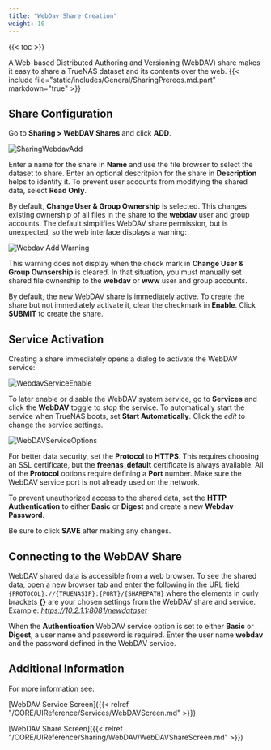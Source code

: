```yaml
---
title: "WebDav Share Creation"
weight: 10
---
```


{{< toc >}}

A Web-based Distributed Authoring and Versioning (WebDAV) share makes it easy to share a TrueNAS dataset and its contents over the web.
{{< include file="static/includes/General/SharingPrereqs.md.part" markdown="true" >}}

## Share Configuration

Go to **Sharing > WebDAV Shares** and click **ADD**.

![SharingWebdavAdd](/images/CORE/12.0/SharingWebdavAdd.png "Creating a WebDAV Share")

Enter a name for the share in **Name** and use the file browser to select the dataset to share.
Enter an optional descritpion for the share in **Description** helps to identify it.
To prevent user accounts from modifying the shared data, select **Read Only**.

By default, **Change User & Group Ownership** is selected.
This changes existing ownership of all files in the share to the **webdav** user and group accounts.
The default simplifies WebDAV share permission, but is unexpected, so the web interface displays a warning:

![Webdav Add Warning](/images/CORE/12.0/SharingWebdavAddWarning.png "Services Webdav Add Warning")

This warning does not display when the check mark in **Change User & Group Ownsership** is cleared.
In that situation, you must manually set shared file ownership to the **webdav** or **www** user and group accounts.

By default, the new WebDAV share is immediately active.
To create the share but not immediately activate it, clear the checkmark in **Enable**.
Click **SUBMIT** to create the share.

## Service Activation

Creating a share immediately opens a dialog to activate the WebDAV service:

![WebdavServiceEnable](/images/CORE/12.0/SharingCreateServiceEnable.png "WebDAV Service Activation from Share")

To later enable or disable the WebDAV system service, go to **Services** and click the **WebDAV** toggle to stop the service.
To automatically start the service when TrueNAS boots, set **Start Automatically**.
Click the <i class="material-icons" aria-hidden="true" title="edit">edit</i> to change the service settings.

![WebDAVServiceOptions](/images/CORE/12.0/ServicesWebdavOptions.png "WebDAV Service Options")

For better data security, set the **Protocol** to **HTTPS**.
This requires choosing an SSL certificate, but the **freenas_default** certificate is always available.
All of the **Protocol** options require defining a **Port** number.
Make sure the WebDAV service port is not already used on the network.

To prevent unauthorized access to the shared data, set the **HTTP Authentication** to either **Basic** or **Digest** and create a new **Webdav Password**.

Be sure to click **SAVE** after making any changes.

## Connecting to the WebDAV Share

WebDAV shared data is accessible from a web browser.
To see the shared data, open a new browser tab and enter the following in the URL field  `{PROTOCOL}://{TRUENASIP}:{PORT}/{SHAREPATH}` where the elements in curly brackets **{}** are your chosen settings from the WebDAV share and service.
Example: *https://10.2.1.1:8081/newdataset*

When the **Authentication** WebDAV service option is set to either **Basic** or **Digest**, a user name and password is required.
Enter the user name **webdav** and the password defined in the WebDAV service.

## Additional Information

For more information see:

[WebDAV Service Screen]({{< relref "/CORE/UIReference/Services/WebDAVScreen.md" >}})

[WebDAV Share Screen]({{< relref "/CORE/UIReference/Sharing/WebDAV/WebDAVShareScreen.md" >}})